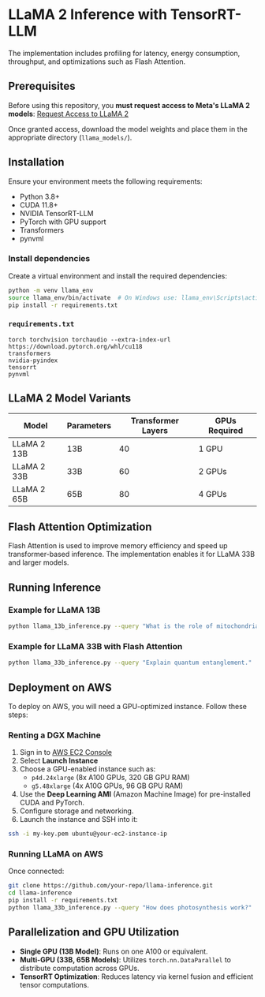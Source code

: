 # LLaMA 2 Inference with TensorRT-LLM

The implementation includes profiling for latency, energy consumption, throughput, and optimizations such as Flash Attention.

## Prerequisites
Before using this repository, you **must request access to Meta's LLaMA 2 models**:
[Request Access to LLaMA 2](https://ai.meta.com/resources/models-and-libraries/llama-downloads/)

Once granted access, download the model weights and place them in the appropriate directory (`llama_models/`).

## Installation
Ensure your environment meets the following requirements:
- Python 3.8+
- CUDA 11.8+
- NVIDIA TensorRT-LLM
- PyTorch with GPU support
- Transformers
- pynvml

### Install dependencies
Create a virtual environment and install the required dependencies:
```bash
python -m venv llama_env
source llama_env/bin/activate  # On Windows use: llama_env\Scripts\activate
pip install -r requirements.txt
```

### `requirements.txt`
```
torch torchvision torchaudio --extra-index-url https://download.pytorch.org/whl/cu118
transformers
nvidia-pyindex
tensorrt
pynvml
```

## LLaMA 2 Model Variants
| Model   | Parameters | Transformer Layers | GPUs Required |
|---------|-----------|--------------------|---------------|
| LLaMA 2 13B  | 13B  | 40 | 1 GPU |
| LLaMA 2 33B  | 33B  | 60 | 2 GPUs |
| LLaMA 2 65B  | 65B  | 80 | 4 GPUs |

## Flash Attention Optimization
Flash Attention is used to improve memory efficiency and speed up transformer-based inference. The implementation enables it for LLaMA 33B and larger models.

## Running Inference
### Example for LLaMA 13B
```bash
python llama_13b_inference.py --query "What is the role of mitochondria in cellular respiration?"
```
### Example for LLaMA 33B with Flash Attention
```bash
python llama_33b_inference.py --query "Explain quantum entanglement."
```

## Deployment on AWS
To deploy on AWS, you will need a GPU-optimized instance. Follow these steps:

### Renting a DGX Machine
1. Sign in to [AWS EC2 Console](https://aws.amazon.com/ec2/)
2. Select **Launch Instance**
3. Choose a GPU-enabled instance such as:
   - `p4d.24xlarge` (8x A100 GPUs, 320 GB GPU RAM)
   - `g5.48xlarge` (4x A10G GPUs, 96 GB GPU RAM)
4. Use the **Deep Learning AMI** (Amazon Machine Image) for pre-installed CUDA and PyTorch.
5. Configure storage and networking.
6. Launch the instance and SSH into it:
```bash
ssh -i my-key.pem ubuntu@your-ec2-instance-ip
```

### Running LLaMA on AWS
Once connected:
```bash
git clone https://github.com/your-repo/llama-inference.git
cd llama-inference
pip install -r requirements.txt
python llama_33b_inference.py --query "How does photosynthesis work?"
```

## Parallelization and GPU Utilization
- **Single GPU (13B Model)**: Runs on one A100 or equivalent.
- **Multi-GPU (33B, 65B Models)**: Utilizes `torch.nn.DataParallel` to distribute computation across GPUs.
- **TensorRT Optimization**: Reduces latency via kernel fusion and efficient tensor computations.

